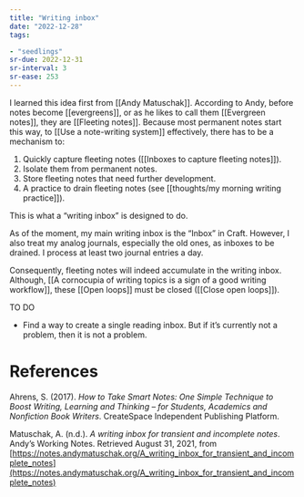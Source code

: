 ```yaml
---
title: "Writing inbox"
date: "2022-12-28"
tags:

- "seedlings"
sr-due: 2022-12-31
sr-interval: 3
sr-ease: 253
---
```


I learned this idea first from [[Andy Matuschak]]. According to Andy, before notes become [[evergreens]], or as he likes to call them [[Evergreen notes]], they are [[Fleeting notes]]. Because most permanent notes start this way, to [[Use a note-writing system]] effectively, there has to be a mechanism to:

1. Quickly capture fleeting notes ([[Inboxes to capture fleeting notes]]).
2. Isolate them from permanent notes.
3. Store fleeting notes that need further development.
4. A practice to drain fleeting notes (see [[thoughts/my morning writing practice]]).

This is what a “writing inbox” is designed to do.

As of the moment, my main writing inbox is the “Inbox” in Craft. However, I also treat my analog journals, especially the old ones, as inboxes to be drained. I process at least two journal entries a day.

Consequently, fleeting notes will indeed accumulate in the writing inbox. Although, [[A cornocupia of writing topics is a sign of a good writing workflow]], these [[Open loops]] must be closed ([[Close open loops]]).

TO DO

- Find a way to create a single reading inbox. But if it’s currently not a problem, then it is not a problem.

# References

Ahrens, S. (2017). *How to Take Smart Notes: One Simple Technique to Boost Writing, Learning and Thinking – for Students, Academics and Nonfiction Book Writers*. CreateSpace Independent Publishing Platform.

Matuschak, A. (n.d.). *A writing inbox for transient and incomplete notes*. Andyʼs Working Notes. Retrieved August 31, 2021, from [https://notes.andymatuschak.org/A_writing_inbox_for_transient_and_incomplete_notes](https://notes.andymatuschak.org/A_writing_inbox_for_transient_and_incomplete_notes)


